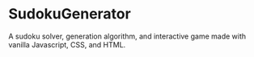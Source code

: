 # SudokuGenerator
A sudoku solver, generation algorithm, and interactive game made with vanilla Javascript, CSS, and HTML. 

